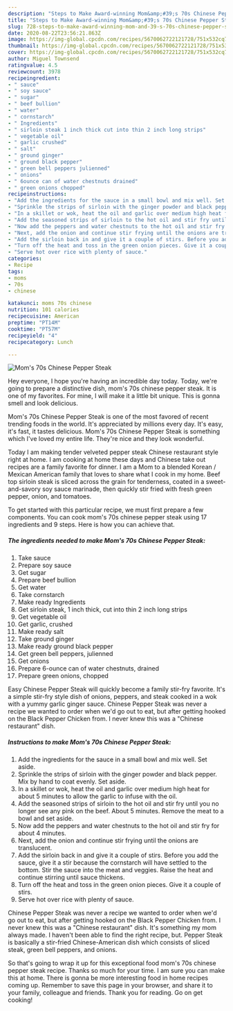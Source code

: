 ```yaml
---
description: "Steps to Make Award-winning Mom&amp;#39;s 70s Chinese Pepper Steak"
title: "Steps to Make Award-winning Mom&amp;#39;s 70s Chinese Pepper Steak"
slug: 728-steps-to-make-award-winning-mom-and-39-s-70s-chinese-pepper-steak
date: 2020-08-22T23:56:21.863Z
image: https://img-global.cpcdn.com/recipes/5670062722121728/751x532cq70/moms-70s-chinese-pepper-steak-recipe-main-photo.jpg
thumbnail: https://img-global.cpcdn.com/recipes/5670062722121728/751x532cq70/moms-70s-chinese-pepper-steak-recipe-main-photo.jpg
cover: https://img-global.cpcdn.com/recipes/5670062722121728/751x532cq70/moms-70s-chinese-pepper-steak-recipe-main-photo.jpg
author: Miguel Townsend
ratingvalue: 4.5
reviewcount: 3978
recipeingredient:
- " sauce"
- " soy sauce"
- " sugar"
- " beef bullion"
- " water"
- " cornstarch"
- " Ingredients"
- " sirloin steak 1 inch thick cut into thin 2 inch long strips"
- " vegetable oil"
- " garlic crushed"
- " salt"
- " ground ginger"
- " ground black pepper"
- " green bell peppers julienned"
- " onions"
- " 6ounce can of water chestnuts drained"
- " green onions chopped"
recipeinstructions:
- "Add the ingredients for the sauce in a small bowl and mix well. Set aside."
- "Sprinkle the strips of sirloin with the ginger powder and black pepper. Mix by hand to coat evenly. Set aside."
- "In a skillet or wok, heat the oil and garlic over medium high heat for about 5 minutes to allow the garlic to infuse with the oil."
- "Add the seasoned strips of sirloin to the hot oil and stir fry until you no longer see any pink on the beef. About 5 minutes. Remove the meat to a bowl and set aside."
- "Now add the peppers and water chestnuts to the hot oil and stir fry for about 4 minutes."
- "Next, add the onion and continue stir frying until the onions are translucent."
- "Add the sirloin back in and give it a couple of stirs. Before you add the sauce, give it a stir because the cornstarch will have settled to the bottom. Stir the sauce into the meat and veggies. Raise the heat and continue stirring until sauce thickens."
- "Turn off the heat and toss in the green onion pieces. Give it a couple of stirs."
- "Serve hot over rice with plenty of sauce."
categories:
- Recipe
tags:
- moms
- 70s
- chinese

katakunci: moms 70s chinese 
nutrition: 101 calories
recipecuisine: American
preptime: "PT14M"
cooktime: "PT57M"
recipeyield: "4"
recipecategory: Lunch

---
```



![Mom&#39;s 70s Chinese Pepper Steak](https://img-global.cpcdn.com/recipes/5670062722121728/751x532cq70/moms-70s-chinese-pepper-steak-recipe-main-photo.jpg)

Hey everyone, I hope you're having an incredible day today. Today, we're going to prepare a distinctive dish, mom&#39;s 70s chinese pepper steak. It is one of my favorites. For mine, I will make it a little bit unique. This is gonna smell and look delicious.

Mom&#39;s 70s Chinese Pepper Steak is one of the most favored of recent trending foods in the world. It's appreciated by millions every day. It's easy, it's fast, it tastes delicious. Mom&#39;s 70s Chinese Pepper Steak is something which I've loved my entire life. They're nice and they look wonderful.

Today I am making tender velveted pepper steak Chinese restaurant style right at home. I am cooking at home these days and Chinese take out recipes are a family favorite for dinner. I am a Mom to a blended Korean / Mexican American family that loves to share what I cook in my home. Beef top sirloin steak is sliced across the grain for tenderness, coated in a sweet-and-savory soy sauce marinade, then quickly stir fried with fresh green pepper, onion, and tomatoes.


To get started with this particular recipe, we must first prepare a few components. You can cook mom&#39;s 70s chinese pepper steak using 17 ingredients and 9 steps. Here is how you can achieve that.

<!--inarticleads1-->

##### The ingredients needed to make Mom&#39;s 70s Chinese Pepper Steak:

1. Take  sauce
1. Prepare  soy sauce
1. Get  sugar
1. Prepare  beef bullion
1. Get  water
1. Take  cornstarch
1. Make ready  Ingredients
1. Get  sirloin steak, 1 inch thick, cut into thin 2 inch long strips
1. Get  vegetable oil
1. Get  garlic, crushed
1. Make ready  salt
1. Take  ground ginger
1. Make ready  ground black pepper
1. Get  green bell peppers, julienned
1. Get  onions
1. Prepare  6-ounce can of water chestnuts, drained
1. Prepare  green onions, chopped


Easy Chinese Pepper Steak will quickly become a family stir-fry favorite. It&#39;s a simple stir-fry style dish of onions, peppers, and steak cooked in a wok with a yummy garlic ginger sauce. Chinese Pepper Steak was never a recipe we wanted to order when we&#39;d go out to eat, but after getting hooked on the Black Pepper Chicken from. I never knew this was a &#34;Chinese restaurant&#34; dish. 

<!--inarticleads2-->

##### Instructions to make Mom&#39;s 70s Chinese Pepper Steak:

1. Add the ingredients for the sauce in a small bowl and mix well. Set aside.
1. Sprinkle the strips of sirloin with the ginger powder and black pepper. Mix by hand to coat evenly. Set aside.
1. In a skillet or wok, heat the oil and garlic over medium high heat for about 5 minutes to allow the garlic to infuse with the oil.
1. Add the seasoned strips of sirloin to the hot oil and stir fry until you no longer see any pink on the beef. About 5 minutes. Remove the meat to a bowl and set aside.
1. Now add the peppers and water chestnuts to the hot oil and stir fry for about 4 minutes.
1. Next, add the onion and continue stir frying until the onions are translucent.
1. Add the sirloin back in and give it a couple of stirs. Before you add the sauce, give it a stir because the cornstarch will have settled to the bottom. Stir the sauce into the meat and veggies. Raise the heat and continue stirring until sauce thickens.
1. Turn off the heat and toss in the green onion pieces. Give it a couple of stirs.
1. Serve hot over rice with plenty of sauce.


Chinese Pepper Steak was never a recipe we wanted to order when we&#39;d go out to eat, but after getting hooked on the Black Pepper Chicken from. I never knew this was a &#34;Chinese restaurant&#34; dish. It&#39;s something my mom always made. I haven&#39;t been able to find the right recipe, but. Pepper Steak is basically a stir-fried Chinese-American dish which consists of sliced steak, green bell peppers, and onions. 

So that's going to wrap it up for this exceptional food mom&#39;s 70s chinese pepper steak recipe. Thanks so much for your time. I am sure you can make this at home. There is gonna be more interesting food in home recipes coming up. Remember to save this page in your browser, and share it to your family, colleague and friends. Thank you for reading. Go on get cooking!
